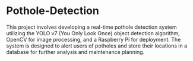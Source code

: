 # Pothole-Detection
This project involves developing a real-time pothole detection system utilizing the YOLO v7 (You Only Look Once) object detection algorithm, OpenCV for image processing, and a Raspberry Pi for deployment. The system is designed to alert users of potholes and store their locations in a database for further analysis and maintenance planning.
